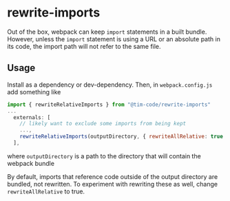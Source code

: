 # rewrite-imports

Out of the box, webpack can keep `import` statements in a built bundle. However, unless the `import` statement is using a URL or an absolute path in its code, the import path will not refer to the same file.

## Usage

Install as a dependency or dev-dependency. Then, in `webpack.config.js` add something like

```js
import { rewriteRelativeImports } from "@tim-code/rewrite-imports"
...
  externals: [
    // likely want to exclude some imports from being kept
    ...,
    rewriteRelativeImports(outputDirectory, { rewriteAllRelative: true }) // default
  ],
```

where `outputDirectory` is a path to the directory that will contain the webpack bundle

By default, imports that reference code outside of the output directory are bundled, not rewritten. To experiment with rewriting these as well, change `rewriteAllRelative` to true.
